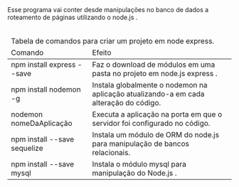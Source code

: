 <html>
<head>
</head>
<body>
  <div>
  Esse programa vai conter desde manipulações no banco de dados a roteamento de páginas utilizando o node.js .
  </div>
  <br/>
  <div>
    <table>
      <thead>
        <tr>
          <td colspan="2">
          Tabela de comandos para criar um projeto em node express.
          </td>
        </tr>
        <tr>
          <td>
            Comando
          </td>
          <td>
            Efeito
          </td>
        </tr>
      </thead>
      <tbody>
        <tr>
          <td>
            npm install express --save
          </td>
          <td>
            Faz o download de módulos em uma pasta no projeto em node.js express .
          </td>
        </tr>
        <tr>
          <td>
            npm install nodemon -g
          </td>
          <td>
            Instala globalmente o nodemon na aplicação atualizando-a em cada alteração do código.
          </td>            
        </tr>
        <tr>
          <td>
            nodemon nomeDaAplicação
          </td>
          <td>
            Executa a aplicação na porta em que o servidor foi configurado no código.
          </td>
        </tr>
        <tr>
          <td>
            npm install --save sequelize
          </td>
          <td>
            Instala um módulo de ORM do node.js para manipulação de bancos relacionais.
          </td>
        </tr>
        <tr>
          <td>
            npm install --save mysql
          </td>
            <td>
              Instala o módulo mysql para manipulação do Node.js .
            </td>
        </tr>
      </tbody>
    </table>
  </div>
<body>
</html>
